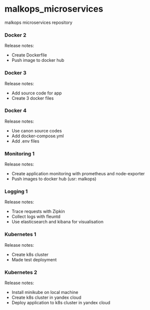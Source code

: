 # malkops_microservices
malkops microservices repository

### Docker 2

Release notes:
- Create Dockerfile
- Push image to docker hub

### Docker 3

Release notes:
- Add source code for app
- Create 3 docker files

### Docker 4

Release notes:
- Use canon source codes
- Add docker-compose.yml
- Add .env files

### Monitoring 1

Release notes:
- Create application monitoring with prometheus and node-exporter
- Push images to docker hub (usr: malkops)

### Logging 1

Release notes:
- Trace requests with Zipkin
- Collect logs with fleuntd
- Use elasticsearch and kibana for visualisation

### Kubernetes 1

Release notes:
- Create k8s cluster
- Made test deployment

### Kubernetes 2

Release notes:
- Install minikube on local machine
- Create k8s cluster in yandex cloud
- Deploy application to k8s cluster in yandex cloud
